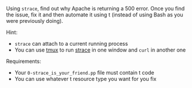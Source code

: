 <p>Using <code>strace</code>, find out why Apache is returning a 500 error. Once you find the issue, fix it and then automate it using t (instead of using Bash as you were previously doing).</p>

<p>Hint:</p>

<ul>
<li><code>strace</code> can attach to a current running process</li>
<li>You can use <a href="/rltoken/4KkxME6-3aY9fgfok6HNFA" title="tmux" target="_blank">tmux</a> to run <a href="/rltoken/OUc10nTtuZG65adFVbkYag" title="strace" target="_blank">strace</a> in one window and <code>curl</code> in another one</li>
</ul>

<p>Requirements:</p>

<ul>
<li>Your <code>0-strace_is_your_friend.pp</code> file must contain t code</li>
<li>You can use whatever t resource type you want for you fix</li>
</ul>
